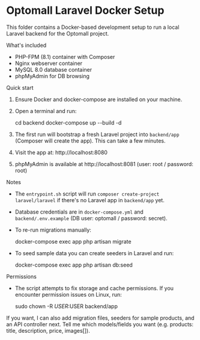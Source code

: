 # Optomall Laravel Docker Setup

This folder contains a Docker-based development setup to run a local Laravel backend for the Optomall project.

What's included

- PHP-FPM (8.1) container with Composer
- Nginx webserver container
- MySQL 8.0 database container
- phpMyAdmin for DB browsing

Quick start

1. Ensure Docker and docker-compose are installed on your machine.
2. Open a terminal and run:

   cd backend
   docker-compose up --build -d

3. The first run will bootstrap a fresh Laravel project into `backend/app` (Composer will create the app). This can take a few minutes.
4. Visit the app at: http://localhost:8080
5. phpMyAdmin is available at http://localhost:8081 (user: root / password: root)

Notes

- The `entrypoint.sh` script will run `composer create-project laravel/laravel` if there's no Laravel app in `backend/app` yet.
- Database credentials are in `docker-compose.yml` and `backend/.env.example` (DB user: optomall / password: secret).
- To re-run migrations manually:

  docker-compose exec app php artisan migrate

- To seed sample data you can create seeders in Laravel and run:

  docker-compose exec app php artisan db:seed

Permissions

- The script attempts to fix storage and cache permissions. If you encounter permission issues on Linux, run:

  sudo chown -R $USER:$USER backend/app

If you want, I can also add migration files, seeders for sample products, and an API controller next. Tell me which models/fields you want (e.g. products: title, description, price, images[]).
